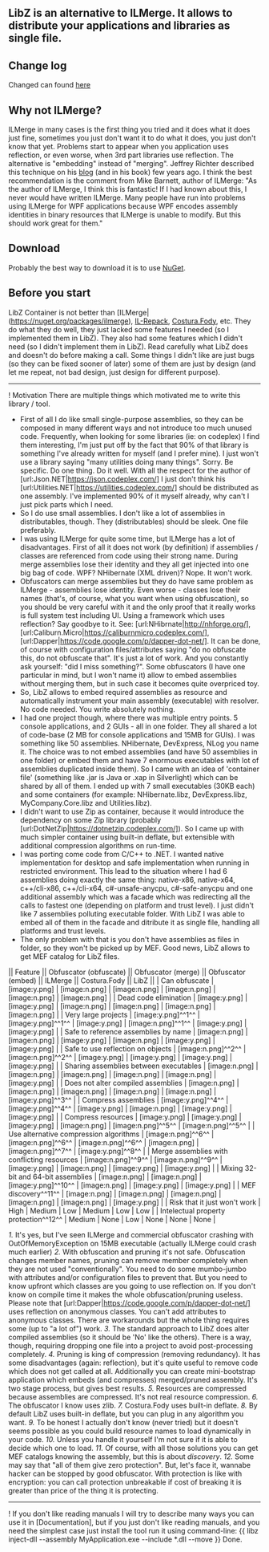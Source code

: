 ## LibZ is an alternative to ILMerge. It allows to distribute your applications and libraries as single file.

## Change log
Changed can found [here](CHANGES.md)

## Why not ILMerge?
ILMerge in many cases is the first thing you tried and it does what it does just fine, sometimes you just don't want it to do what it does, you just don't know that yet. Problems start to appear when you application uses reflection, or even worse, when 3rd part libraries use reflection. The alternative is "embedding" instead of "merging".
Jeffrey Richter described this technique on his [blog](http://blogs.msdn.com/b/microsoft_press/archive/2010/02/03/jeffrey-richter-excerpt-2-from-clr-via-c-third-edition.aspx) (and in his book) few years ago. I think the best recommendation is the comment from Mike Barnett, author of ILMerge: "As the author of ILMerge, I think this is fantastic! If I had known about this, I never would have written ILMerge. Many people have run into problems using ILMerge for WPF applications because WPF encodes assembly identities in binary resources that ILMerge is unable to modify. But this should work great for them."

## Download
Probably the best way to download it is to use [NuGet](https://nuget.org/packages/LibZ.Bootstrap). 

## Before you start
LibZ Container is not better than [ILMerge|(https://nuget.org/packages/ilmerge), [IL-Repack](https://github.com/gluck/il-repack), [Costura.Fody](http://nuget.org/packages/Costura.Fody), etc. They do what they do well, they just lacked some features I needed (so I implemented them in LibZ). They also had some features which I didn't need (so I didn't implement them in LibZ).
Read carefully what LibZ does and doesn't do before making a call.
Some things I didn't like are just bugs (so they can be fixed sooner of later) some of them are just by design (and let me repeat, not bad design, just design for different purpose).

----
! Motivation
There are multiple things which motivated me to write this library / tool. 
* First of all I do like small single-purpose assemblies, so they can be composed in many different ways and not introduce too much unused code. Frequently, when looking for some libraries (ie: on codeplex) I find them interesting, I'm just put off by the fact that 90% of that library is something I've already written for myself (and I prefer mine). I just won't use a library saying "many utilities doing many things". Sorry. Be specific. Do one thing. Do it well. With all the respect for the author of  [url:Json.NET|https://json.codeplex.com/] I just don't think his [url:Utilities.NET|https://utilities.codeplex.com/] should be distributed as one assembly. I've implemented 90% of it myself already, why can't I just pick parts which I need.
* So I do use small assemblies. I don't like a lot of assemblies in distributables, though. They (distributables) should be sleek. One file preferably.
* I was using ILMerge for quite some time, but ILMerge has a lot of disadvantages. First of all it does not work (by definition) if assemblies / classes are referenced from code using their strong name. During merge assemblies lose their identity and they all get injected into one big bag of code. WPF? NHibernate (XML driven)? Nope. It won't work.
* Obfuscators can merge assemblies but they do have same problem as ILMerge - assemblies lose identity. Even worse - classes lose their names (that's, of course, what you want when using obfuscation), so you should be very careful with it and the only proof that it really works is full system test including UI. Using a framework which uses reflection? Say goodbye to it. See: [url:NHibrnate|http://nhforge.org/], [url:Caliburn.Micro|https://caliburnmicro.codeplex.com/], [url:Dapper|https://code.google.com/p/dapper-dot-net/]. It can be done, of course with configuration files/attributes saying "do no obfuscate this, do not obfuscate that". It's just a lot of work. And you constantly ask yourself: "did I miss something?". Some obfuscators (I have one particular in mind, but I won't name it) allow to embed assemblies without merging them, but in such case it becomes quite overpriced toy.
* So, LibZ allows to embed required assemblies as resource and automatically instrument your main assembly (executable) with resolver. No code needed. You write absolutely nothing.
* I had one project though, where there was multiple entry points. 5 console applications, and 2 GUIs - all in one folder. They all shared a lot of code-base (2 MB for console applications and 15MB for GUIs). I was something like 50 assemblies. NHibernate, DevExpress, NLog you name it. The choice was to not embed assemblies (and have 50 assemblies in one folder) or embed them and have 7 enormous executables with lot of assemblies duplicated inside them). So I came with an idea of 'container file' (something like .jar is Java or .xap in Silverlight) which can be shared by all of them. I ended up with 7 small executables (30KB each) and some containers (for example: NHibernate.libz, DevExpress.libz, MyCompany.Core.libz and Utilities.libz).
* I didn't want to use Zip as container, because it would introduce the dependency on some Zip library (probably [url:DotNetZip|https://dotnetzip.codeplex.com/]). So I came up with much simpler container using built-in deflate, but extensible with additional compression algorithms on run-time.
* I was porting come code from C/C++ to .NET. I wanted native implementation for desktop and safe implementation when running in restricted environment. This lead to the situation where I had 6 assemblies doing exactly the same thing: native-x86, native-x64, c++/cli-x86, c++/cli-x64, c#-unsafe-anycpu, c#-safe-anycpu and one additional assembly which was a facade which was redirecting all the calls to fastest one (depending on platform and trust level). I just didn't like 7 assemblies polluting executable folder. With LibZ I was able to embed all of them in the facade and ditribute it as single file, handling all platforms and trust levels.
* The only problem with that is you don't have assemblies as files in folder, so they won't be picked up by MEF. Good news, LibZ allows to get MEF catalog for LibZ files.

|| Feature                                || Obfuscator (obfuscate) || Obfuscator (merge) || Obfuscator (embed) || ILMerge            || Costura.Fody       || LibZ ||
| Can obfuscate                               | [image:y.png]       | [image:n.png]       | [image:n.png]       | [image:n.png]       | [image:n.png]       | [image:n.png]       |
| Dead code elimination                       | [image:y.png]       | [image:y.png]       | [image:n.png]       | [image:n.png]       | [image:n.png]       | [image:n.png]       |
| Very large projects                         | [image:y.png]^^1^^  | [image:y.png]^^1^^  | [image:y.png]       | [image:n.png]^^1^^  | [image:y.png]       | [image:y.png]       |
| Safe to reference assemblies by name        | [image:n.png]       | [image:n.png]       | [image:y.png]       | [image:n.png]       | [image:y.png]       | [image:y.png]       |
| Safe to use reflection on objects           | [image:n.png]^^2^^  | [image:n.png]^^2^^  | [image:y.png]       | [image:y.png]       | [image:y.png]       | [image:y.png]       |
| Sharing assemblies between executables      | [image:n.png]       | [image:n.png]       | [image:n.png]       | [image:n.png]       | [image:n.png]       | [image:y.png]       |
| Does not alter compiled assemblies          | [image:n.png]       | [image:n.png]       | [image:n.png]       | [image:n.png]       | [image:n.png]       | [image:y.png]^^3^^  |
| Compress assemblies                         | [image:y.png]^^4^^  | [image:y.png]^^4^^  | [image:y.png]       | [image:n.png]       | [image:y.png]       | [image:y.png]       |
| Compress resources                          | [image:y.png]       | [image:y.png]       | [image:y.png]       | [image:n.png]       | [image:n.png]^^5^^  | [image:n.png]^^5^^  |
| Use alternative compression algorithms      | [image:n.png]^^6^^  | [image:n.png]^^6^^  | [image:n.png]^^6^^  | [image:n.png]       | [image:n.png]^^7^^  | [image:y.png]^^8^^  |
| Merge assemblies with conflicting resources | [image:n.png]^^9^^  | [image:n.png]^^9^^  | [image:y.png]       | [image:n.png]       | [image:y.png]       | [image:y.png]       |
| Mixing 32-bit and 64-bit assemblies         | [image:n.png]       | [image:n.png]       | [image:y.png]^^10^^ | [image:n.png]       | [image:y.png]       | [image:y.png]       |
| MEF discovery^^11^^                         | [image:n.png]       | [image:n.png]       | [image:n.png]       | [image:n.png]       | [image:n.png]       | [image:y.png]       |
| Risk that it just won't work                | High                | Medium              | Low                 | Medium              | Low                 | Low                 |
| Intelectual property protection^^12^^       | Medium              | None                | Low                 | None                | None                | None                |

*1.* It's yes, but I've seen ILMerge and commercial obfuscator crashing with OutOfMemoryException on 15MB executable (actually ILMerge could crash much earlier)
*2.* With obfuscation and pruning it's not safe. Obfuscation changes member names, pruning can remove member completely when they are not used "conventionally". You need to do some mumbo-jumbo with attributes and/or configuration files to prevent that. But you need to know upfront which classes are you going to use reflection on. If you don't know on compile time it makes the whole obfuscation/pruning useless. Please note that [url:Dapper|https://code.google.com/p/dapper-dot-net/] uses reflection on anonymous classes. You can't add attributes to anonymous classes. There are workarounds but the whole thing requires some (up to "a lot of") work.
*3.* The standard approach to LibZ does alter compiled assemblies (so it should be 'No' like the others). There is a way, though, requiring dropping one file into a project to avoid post-processing completely.
*4.* Pruning is king of compression (removing redundancy). It has some disadvantages (again: reflection), but it's quite useful to remove code which does not get called at all. Additionally you can create mini-bootstrap application which embeds (and compresses) merged/pruned assembly. It's two stage process, but gives best results.
*5.* Resources are compressed because assemblies are compressed. It's not real resource compression.
*6.* The obfuscator I know uses zlib.
*7.* Costura.Fody uses built-in deflate.
*8.* By default LibZ uses built-in deflate, but you can plug in any algorithm you want.
*9.* To be honest I actually don't know (never tried) but it doesn't seems possible as you could build resource names to load dynamically in your code.
*10.* Unless you handle it yourself I'm not sure if it is able to decide which one to load.
*11.* Of course, with all those solutions you can get MEF catalogs knowing the assembly, but this is about *discovery*.
*12.* Some may say that "all of them give zero protection". But, let's face it, wannabe hacker can be stopped by good obfuscator. With protection is like with encryption: you can call protection unbreakable if cost of breaking it is greater than price of the thing it is protecting.

----
! If you don't like reading manuals
I will try to describe many ways you can use it in [Documentation], but if you just don't like reading manuals, and you need the simplest case just install the tool run it using command-line:
{{
libz inject-dll --assembly MyApplication.exe --include *.dll --move
}}
Done.